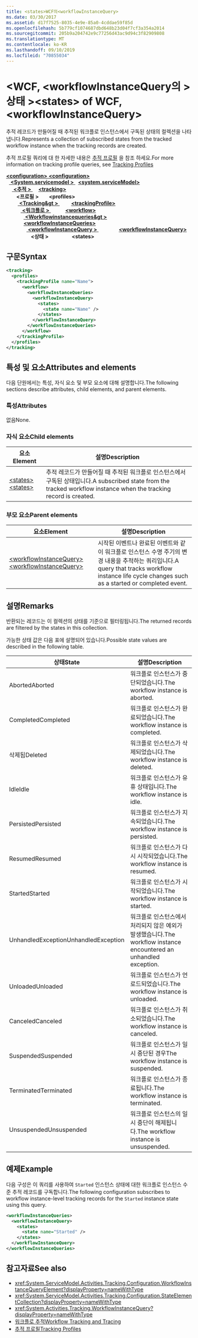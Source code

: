 ```yaml
---
title: <states>WCF의<workflowInstanceQuery>
ms.date: 03/30/2017
ms.assetid: d17f7525-8035-4e9e-85a0-4cddae59f85d
ms.openlocfilehash: 5b779cf1074687dbd648b23d04f7cf3a354a2014
ms.sourcegitcommit: 205b9a204742e9c77256d43ac9d94c3f82909808
ms.translationtype: MT
ms.contentlocale: ko-KR
ms.lasthandoff: 09/10/2019
ms.locfileid: "70855034"
---
```

# <a name="states-of-wcf-workflowinstancequery"></a><span data-ttu-id="6745a-102">\<WCF, \<workflowInstanceQuery의 > 상태 ></span><span class="sxs-lookup"><span data-stu-id="6745a-102">\<states> of WCF, \<workflowInstanceQuery></span></span>

<span data-ttu-id="6745a-103">추적 레코드가 만들어질 때 추적된 워크플로 인스턴스에서 구독된 상태의 컬렉션을 나타냅니다.</span><span class="sxs-lookup"><span data-stu-id="6745a-103">Represents a collection of subscribed states from the tracked workflow instance when the tracking records are created.</span></span>  
  
<span data-ttu-id="6745a-104">추적 프로필 쿼리에 대 한 자세한 내용은 [추적 프로필](../../../windows-workflow-foundation/tracking-profiles.md) 을 참조 하세요.</span><span class="sxs-lookup"><span data-stu-id="6745a-104">For more information on tracking profile queries, see [Tracking Profiles](../../../windows-workflow-foundation/tracking-profiles.md)</span></span>  
  
<span data-ttu-id="6745a-105">[ **\<configuration>** ](../configuration-element.md)</span><span class="sxs-lookup"><span data-stu-id="6745a-105">[**\<configuration>**](../configuration-element.md)</span></span>\
<span data-ttu-id="6745a-106">&nbsp;&nbsp;[ **\<System.servicemodel >** ](system-servicemodel.md)</span><span class="sxs-lookup"><span data-stu-id="6745a-106">&nbsp;&nbsp;[**\<system.serviceModel>**](system-servicemodel.md)</span></span>\
<span data-ttu-id="6745a-107">&nbsp;&nbsp;&nbsp;&nbsp;[ **\<추적 >** ](tracking-of-wcf.md)</span><span class="sxs-lookup"><span data-stu-id="6745a-107">&nbsp;&nbsp;&nbsp;&nbsp;[**\<tracking>**](tracking-of-wcf.md)</span></span>\
<span data-ttu-id="6745a-108">&nbsp;&nbsp;&nbsp;&nbsp;&nbsp;&nbsp; **\<프로필 >** </span><span class="sxs-lookup"><span data-stu-id="6745a-108">&nbsp;&nbsp;&nbsp;&nbsp;&nbsp;&nbsp;**\<profiles>**</span></span>\
<span data-ttu-id="6745a-109">&nbsp;&nbsp;&nbsp;&nbsp;&nbsp;&nbsp;&nbsp;&nbsp;[ **\<Tracking&gt >** ](trackingprofile-of-wcf.md)</span><span class="sxs-lookup"><span data-stu-id="6745a-109">&nbsp;&nbsp;&nbsp;&nbsp;&nbsp;&nbsp;&nbsp;&nbsp;[**\<trackingProfile>**](trackingprofile-of-wcf.md)</span></span>\
<span data-ttu-id="6745a-110">&nbsp;&nbsp;&nbsp;&nbsp;&nbsp;&nbsp;&nbsp;&nbsp;&nbsp;&nbsp;[ **\<워크플로 >** ](workflow-of-wcf.md)</span><span class="sxs-lookup"><span data-stu-id="6745a-110">&nbsp;&nbsp;&nbsp;&nbsp;&nbsp;&nbsp;&nbsp;&nbsp;&nbsp;&nbsp;[**\<workflow>**](workflow-of-wcf.md)</span></span>\
<span data-ttu-id="6745a-111">&nbsp;&nbsp;&nbsp;&nbsp;&nbsp;&nbsp;&nbsp;&nbsp;&nbsp;&nbsp;&nbsp;&nbsp;[ **\<Workflowinstancequeries&gt >** ](workflowinstancequeries-of-wcf.md)</span><span class="sxs-lookup"><span data-stu-id="6745a-111">&nbsp;&nbsp;&nbsp;&nbsp;&nbsp;&nbsp;&nbsp;&nbsp;&nbsp;&nbsp;&nbsp;&nbsp;[**\<workflowInstanceQueries>**](workflowinstancequeries-of-wcf.md)</span></span>\
<span data-ttu-id="6745a-112">&nbsp;&nbsp;&nbsp;&nbsp;&nbsp;&nbsp;&nbsp;&nbsp;&nbsp;&nbsp;&nbsp;&nbsp;&nbsp;&nbsp;[ **\<workflowInstanceQuery >** ](workflowinstancequery-of-wcf.md)</span><span class="sxs-lookup"><span data-stu-id="6745a-112">&nbsp;&nbsp;&nbsp;&nbsp;&nbsp;&nbsp;&nbsp;&nbsp;&nbsp;&nbsp;&nbsp;&nbsp;&nbsp;&nbsp;[**\<workflowInstanceQuery>**](workflowinstancequery-of-wcf.md)</span></span>\
<span data-ttu-id="6745a-113">&nbsp;&nbsp;&nbsp;&nbsp;&nbsp;&nbsp;&nbsp;&nbsp;&nbsp;&nbsp;&nbsp;&nbsp;&nbsp;&nbsp;&nbsp;&nbsp; **\<상태 >**</span><span class="sxs-lookup"><span data-stu-id="6745a-113">&nbsp;&nbsp;&nbsp;&nbsp;&nbsp;&nbsp;&nbsp;&nbsp;&nbsp;&nbsp;&nbsp;&nbsp;&nbsp;&nbsp;&nbsp;&nbsp;**\<states>**</span></span>  
  
## <a name="syntax"></a><span data-ttu-id="6745a-114">구문</span><span class="sxs-lookup"><span data-stu-id="6745a-114">Syntax</span></span>  
  
```xml  
<tracking>
  <profiles>
    <trackingProfile name="Name">
      <workflow>
        <workflowInstanceQueries>
          <workflowInstanceQuery>
            <states>
              <state name="Name" />
            </states>
          </workflowInstanceQuery>
        </workflowInstanceQueries>
      </workflow>
    </trackingProfile>
  </profiles>
</tracking>
```  
  
## <a name="attributes-and-elements"></a><span data-ttu-id="6745a-115">특성 및 요소</span><span class="sxs-lookup"><span data-stu-id="6745a-115">Attributes and elements</span></span>

<span data-ttu-id="6745a-116">다음 단원에서는 특성, 자식 요소 및 부모 요소에 대해 설명합니다.</span><span class="sxs-lookup"><span data-stu-id="6745a-116">The following sections describe attributes, child elements, and parent elements.</span></span>  
  
### <a name="attributes"></a><span data-ttu-id="6745a-117">특성</span><span class="sxs-lookup"><span data-stu-id="6745a-117">Attributes</span></span>  

<span data-ttu-id="6745a-118">없음</span><span class="sxs-lookup"><span data-stu-id="6745a-118">None.</span></span>  
  
### <a name="child-elements"></a><span data-ttu-id="6745a-119">자식 요소</span><span class="sxs-lookup"><span data-stu-id="6745a-119">Child elements</span></span>
  
|<span data-ttu-id="6745a-120">요소</span><span class="sxs-lookup"><span data-stu-id="6745a-120">Element</span></span>|<span data-ttu-id="6745a-121">설명</span><span class="sxs-lookup"><span data-stu-id="6745a-121">Description</span></span>|  
|-------------|-----------------|  
|[<span data-ttu-id="6745a-122">\<states></span><span class="sxs-lookup"><span data-stu-id="6745a-122">\<states></span></span>](state-of-wcf-workflowinstancequery.md)|<span data-ttu-id="6745a-123">추적 레코드가 만들어질 때 추적된 워크플로 인스턴스에서 구독된 상태입니다.</span><span class="sxs-lookup"><span data-stu-id="6745a-123">A subscribed state from the tracked workflow instance when the tracking record is created.</span></span>|  
  
### <a name="parent-elements"></a><span data-ttu-id="6745a-124">부모 요소</span><span class="sxs-lookup"><span data-stu-id="6745a-124">Parent elements</span></span>  
  
|<span data-ttu-id="6745a-125">요소</span><span class="sxs-lookup"><span data-stu-id="6745a-125">Element</span></span>|<span data-ttu-id="6745a-126">설명</span><span class="sxs-lookup"><span data-stu-id="6745a-126">Description</span></span>|  
|-------------|-----------------|  
|[<span data-ttu-id="6745a-127">\<workflowInstanceQuery></span><span class="sxs-lookup"><span data-stu-id="6745a-127">\<workflowInstanceQuery></span></span>](../windows-workflow-foundation/workflowinstancequery.md)|<span data-ttu-id="6745a-128">시작된 이벤트나 완료된 이벤트와 같이 워크플로 인스턴스 수명 주기의 변경 내용을 추적하는 쿼리입니다.</span><span class="sxs-lookup"><span data-stu-id="6745a-128">A query that tracks workflow instance life cycle changes such as a started or completed event.</span></span>|  
  
## <a name="remarks"></a><span data-ttu-id="6745a-129">설명</span><span class="sxs-lookup"><span data-stu-id="6745a-129">Remarks</span></span>

<span data-ttu-id="6745a-130">반환되는 레코드는 이 컬렉션의 상태를 기준으로 필터링됩니다.</span><span class="sxs-lookup"><span data-stu-id="6745a-130">The returned records are filtered by the states in this collection.</span></span>  
  
<span data-ttu-id="6745a-131">가능한 상태 값은 다음 표에 설명되어 있습니다.</span><span class="sxs-lookup"><span data-stu-id="6745a-131">Possible state values are described in the following table.</span></span>  
  
|<span data-ttu-id="6745a-132">상태</span><span class="sxs-lookup"><span data-stu-id="6745a-132">State</span></span>|<span data-ttu-id="6745a-133">설명</span><span class="sxs-lookup"><span data-stu-id="6745a-133">Description</span></span>|  
|-----------|-----------------|  
|<span data-ttu-id="6745a-134">Aborted</span><span class="sxs-lookup"><span data-stu-id="6745a-134">Aborted</span></span>|<span data-ttu-id="6745a-135">워크플로 인스턴스가 중단되었습니다.</span><span class="sxs-lookup"><span data-stu-id="6745a-135">The workflow instance is aborted.</span></span>|  
|<span data-ttu-id="6745a-136">Completed</span><span class="sxs-lookup"><span data-stu-id="6745a-136">Completed</span></span>|<span data-ttu-id="6745a-137">워크플로 인스턴스가 완료되었습니다.</span><span class="sxs-lookup"><span data-stu-id="6745a-137">The workflow instance is completed.</span></span>|  
|<span data-ttu-id="6745a-138">삭제됨</span><span class="sxs-lookup"><span data-stu-id="6745a-138">Deleted</span></span>|<span data-ttu-id="6745a-139">워크플로 인스턴스가 삭제되었습니다.</span><span class="sxs-lookup"><span data-stu-id="6745a-139">The workflow instance is deleted.</span></span>|  
|<span data-ttu-id="6745a-140">Idle</span><span class="sxs-lookup"><span data-stu-id="6745a-140">Idle</span></span>|<span data-ttu-id="6745a-141">워크플로 인스턴스가 유휴 상태입니다.</span><span class="sxs-lookup"><span data-stu-id="6745a-141">The workflow instance is idle.</span></span>|  
|<span data-ttu-id="6745a-142">Persisted</span><span class="sxs-lookup"><span data-stu-id="6745a-142">Persisted</span></span>|<span data-ttu-id="6745a-143">워크플로 인스턴스가 지속되었습니다.</span><span class="sxs-lookup"><span data-stu-id="6745a-143">The workflow instance is persisted.</span></span>|  
|<span data-ttu-id="6745a-144">Resumed</span><span class="sxs-lookup"><span data-stu-id="6745a-144">Resumed</span></span>|<span data-ttu-id="6745a-145">워크플로 인스턴스가 다시 시작되었습니다.</span><span class="sxs-lookup"><span data-stu-id="6745a-145">The workflow instance is resumed.</span></span>|  
|<span data-ttu-id="6745a-146">Started</span><span class="sxs-lookup"><span data-stu-id="6745a-146">Started</span></span>|<span data-ttu-id="6745a-147">워크플로 인스턴스가 시작되었습니다.</span><span class="sxs-lookup"><span data-stu-id="6745a-147">The workflow instance is started.</span></span>|  
|<span data-ttu-id="6745a-148">UnhandledException</span><span class="sxs-lookup"><span data-stu-id="6745a-148">UnhandledException</span></span>|<span data-ttu-id="6745a-149">워크플로 인스턴스에서 처리되지 않은 예외가 발생했습니다.</span><span class="sxs-lookup"><span data-stu-id="6745a-149">The workflow instance encountered an unhandled exception.</span></span>|  
|<span data-ttu-id="6745a-150">Unloaded</span><span class="sxs-lookup"><span data-stu-id="6745a-150">Unloaded</span></span>|<span data-ttu-id="6745a-151">워크플로 인스턴스가 언로드되었습니다.</span><span class="sxs-lookup"><span data-stu-id="6745a-151">The workflow instance is unloaded.</span></span>|  
|<span data-ttu-id="6745a-152">Canceled</span><span class="sxs-lookup"><span data-stu-id="6745a-152">Canceled</span></span>|<span data-ttu-id="6745a-153">워크플로 인스턴스가 취소되었습니다.</span><span class="sxs-lookup"><span data-stu-id="6745a-153">The workflow instance is canceled.</span></span>|  
|<span data-ttu-id="6745a-154">Suspended</span><span class="sxs-lookup"><span data-stu-id="6745a-154">Suspended</span></span>|<span data-ttu-id="6745a-155">워크플로 인스턴스가 일시 중단된 경우</span><span class="sxs-lookup"><span data-stu-id="6745a-155">The workflow instance is suspended.</span></span>|  
|<span data-ttu-id="6745a-156">Terminated</span><span class="sxs-lookup"><span data-stu-id="6745a-156">Terminated</span></span>|<span data-ttu-id="6745a-157">워크플로 인스턴스가 종료됩니다.</span><span class="sxs-lookup"><span data-stu-id="6745a-157">The workflow instance is terminated.</span></span>|  
|<span data-ttu-id="6745a-158">Unsuspended</span><span class="sxs-lookup"><span data-stu-id="6745a-158">Unsuspended</span></span>|<span data-ttu-id="6745a-159">워크플로 인스턴스의 일시 중단이 해제됩니다.</span><span class="sxs-lookup"><span data-stu-id="6745a-159">The workflow instance is unsuspended.</span></span>|  
  
## <a name="example"></a><span data-ttu-id="6745a-160">예제</span><span class="sxs-lookup"><span data-stu-id="6745a-160">Example</span></span>

<span data-ttu-id="6745a-161">다음 구성은 이 쿼리를 사용하여 `Started` 인스턴스 상태에 대한 워크플로 인스턴스 수준 추적 레코드를 구독합니다.</span><span class="sxs-lookup"><span data-stu-id="6745a-161">The following configuration subscribes to workflow instance-level tracking records for the `Started` instance state using this query.</span></span>  
  
```xml  
<workflowInstanceQueries>
  <workflowInstanceQuery>
    <states>
      <state name="Started" />
    </states>
  </workflowInstanceQuery>
</workflowInstanceQueries>
```  
  
## <a name="see-also"></a><span data-ttu-id="6745a-162">참고자료</span><span class="sxs-lookup"><span data-stu-id="6745a-162">See also</span></span>

- <xref:System.ServiceModel.Activities.Tracking.Configuration.WorkflowInstanceQueryElement?displayProperty=nameWithType>
- <xref:System.ServiceModel.Activities.Tracking.Configuration.StateElementCollection?displayProperty=nameWithType>
- <xref:System.Activities.Tracking.WorkflowInstanceQuery?displayProperty=nameWithType>
- [<span data-ttu-id="6745a-163">워크플로 추적</span><span class="sxs-lookup"><span data-stu-id="6745a-163">Workflow Tracking and Tracing</span></span>](../../../windows-workflow-foundation/workflow-tracking-and-tracing.md)
- [<span data-ttu-id="6745a-164">추적 프로필</span><span class="sxs-lookup"><span data-stu-id="6745a-164">Tracking Profiles</span></span>](../../../windows-workflow-foundation/tracking-profiles.md)
